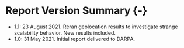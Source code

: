 # Report Version Summary {-}

- 1.1: 23 August 2021. Reran geolocation results to investigate strange scalability behavior. New results included.
- 1.0: 31 May 2021. Initial report delivered to DARPA.
